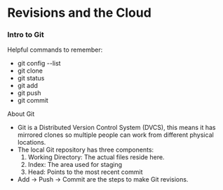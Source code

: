 # Revisions and the Cloud

### Intro to Git

Helpful commands to remember:
* git config --list
* git clone
* git status
* git add
* git push
* git commit

About Git
* Git is a Distributed Version Control System (DVCS), this means it has mirrored clones so multiple people can work from different physical locations. 
* The local Git repository has three components:
  1. Working Directory: The actual files reside here.
  2. Index: The area used for staging
  3. Head: Points to the most recent commit  
* Add -> Push -> Commit are the steps to make Git revisions.
